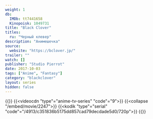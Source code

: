 ```yaml
---
weight: 1
db:
  IMDb: tt7441658
  Kinopoisk: 1049731
title: "Black Clover"
titles: 
  ru: "Черный клевер"
description: "Анимешечка"
source: 
  website: "https://bclover.jp/"
trailer: ""
watch: []
publisher: "‎Studio Pierrot"
date: 2017-10-03
tags: ["Anime", "Fantasy"]
category: "blackclover"
layout: series
hidden: false
---
```

{{<players>}}
    {{<videocdn "type"="anime-tv-series" "code"="9">}}
    {{<collapse "/embed/movie/2247">}}
    {{<kodik "type"="serial" "code"="/4913/c351836b5175dd857cad79decdade5d0/720p">}}
{{</players>}}
